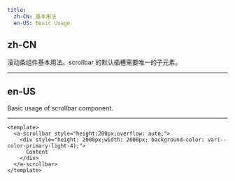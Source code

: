 ```yaml
title:
  zh-CN: 基本用法
  en-US: Basic Usage
```

## zh-CN

滚动条组件基本用法。scrollbar 的默认插槽需要唯一的子元素。

---

## en-US

Basic usage of scrollbar component.

---

```vue
<template>
  <a-scrollbar style="height:200px;overflow: auto;">
    <div style="height: 2000px;width: 2000px; background-color: var(--color-primary-light-4);">
      Content
    </div>
  </a-scrollbar>
</template>
```
